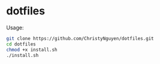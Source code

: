 # dotfiles

Usage:
```bash
git clone https://github.com/ChristyNguyen/dotfiles.git
cd dotfiles
chmod +x install.sh
./install.sh
```
